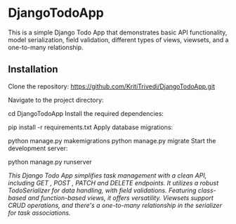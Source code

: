 # DjangoTodoApp

This is a simple Django Todo App that demonstrates basic API functionality, model serialization, field validation, different types of views, viewsets, and a one-to-many relationship.

## Installation
Clone the repository: https://github.com/KritiTrivedi/DjangoTodoApp.git

Navigate to the project directory:

cd DjangoTodoApp
Install the required dependencies:

pip install -r requirements.txt
Apply database migrations:

python manage.py makemigrations
python manage.py migrate
Start the development server:

python manage.py runserver



*This Django Todo App simplifies task management with a clean API, including GET , POST , PATCH and DELETE endpoints. It utilizes a robust TodoSerializer for data handling, with field validations. Featuring class-based and function-based views, it offers versatility. Viewsets support CRUD operations, and there's a one-to-many relationship in the serializer for task associations.*
